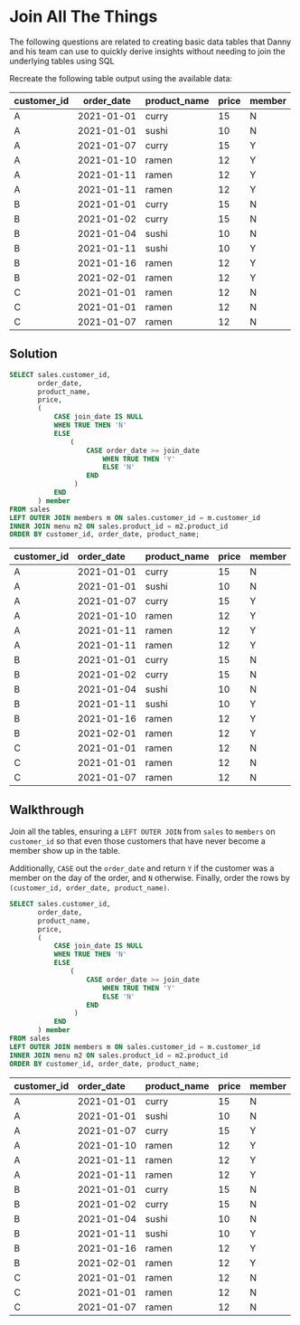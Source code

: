 # Join All The Things

The following questions are related to creating basic data tables that Danny and his team can use to quickly derive insights without needing to join the underlying tables using SQL

Recreate the following table output using the available data:

<table>
    <thead>
      <tr>
        <th>customer_id</th>
        <th>order_date</th>
        <th>product_name</th>
        <th>price</th>
        <th>member</th>
      </tr>
    </thead>
    <tbody>
      <tr>
        <td>A</td>
        <td>2021-01-01</td>
        <td>curry</td>
        <td>15</td>
        <td>N</td>
      </tr>
      <tr>
        <td>A</td>
        <td>2021-01-01</td>
        <td>sushi</td>
        <td>10</td>
        <td>N</td>
      </tr>
      <tr>
        <td>A</td>
        <td>2021-01-07</td>
        <td>curry</td>
        <td>15</td>
        <td>Y</td>
      </tr>
      <tr>
        <td>A</td>
        <td>2021-01-10</td>
        <td>ramen</td>
        <td>12</td>
        <td>Y</td>
      </tr>
      <tr>
        <td>A</td>
        <td>2021-01-11</td>
        <td>ramen</td>
        <td>12</td>
        <td>Y</td>
      </tr>
      <tr>
        <td>A</td>
        <td>2021-01-11</td>
        <td>ramen</td>
        <td>12</td>
        <td>Y</td>
      </tr>
      <tr>
        <td>B</td>
        <td>2021-01-01</td>
        <td>curry</td>
        <td>15</td>
        <td>N</td>
      </tr>
      <tr>
        <td>B</td>
        <td>2021-01-02</td>
        <td>curry</td>
        <td>15</td>
        <td>N</td>
      </tr>
      <tr>
        <td>B</td>
        <td>2021-01-04</td>
        <td>sushi</td>
        <td>10</td>
        <td>N</td>
      </tr>
      <tr>
        <td>B</td>
        <td>2021-01-11</td>
        <td>sushi</td>
        <td>10</td>
        <td>Y</td>
      </tr>
      <tr>
        <td>B</td>
        <td>2021-01-16</td>
        <td>ramen</td>
        <td>12</td>
        <td>Y</td>
      </tr>
      <tr>
        <td>B</td>
        <td>2021-02-01</td>
        <td>ramen</td>
        <td>12</td>
        <td>Y</td>
      </tr>
      <tr>
        <td>C</td>
        <td>2021-01-01</td>
        <td>ramen</td>
        <td>12</td>
        <td>N</td>
      </tr>
      <tr>
        <td>C</td>
        <td>2021-01-01</td>
        <td>ramen</td>
        <td>12</td>
        <td>N</td>
      </tr>
      <tr>
        <td>C</td>
        <td>2021-01-07</td>
        <td>ramen</td>
        <td>12</td>
        <td>N</td>
      </tr>
    </tbody>
  </table>


## Solution

```sql
SELECT sales.customer_id,
       order_date,
       product_name,
       price,
       (
           CASE join_date IS NULL
           WHEN TRUE THEN 'N'
           ELSE
               (
                   CASE order_date >= join_date
                       WHEN TRUE THEN 'Y'
                       ELSE 'N'
                   END
                )
           END
       ) member
FROM sales
LEFT OUTER JOIN members m ON sales.customer_id = m.customer_id
INNER JOIN menu m2 ON sales.product_id = m2.product_id
ORDER BY customer_id, order_date, product_name;
```

| customer\_id | order\_date | product\_name | price | member |
| :--- | :--- | :--- | :--- | :--- |
| A | 2021-01-01 | curry | 15 | N |
| A | 2021-01-01 | sushi | 10 | N |
| A | 2021-01-07 | curry | 15 | Y |
| A | 2021-01-10 | ramen | 12 | Y |
| A | 2021-01-11 | ramen | 12 | Y |
| A | 2021-01-11 | ramen | 12 | Y |
| B | 2021-01-01 | curry | 15 | N |
| B | 2021-01-02 | curry | 15 | N |
| B | 2021-01-04 | sushi | 10 | N |
| B | 2021-01-11 | sushi | 10 | Y |
| B | 2021-01-16 | ramen | 12 | Y |
| B | 2021-02-01 | ramen | 12 | Y |
| C | 2021-01-01 | ramen | 12 | N |
| C | 2021-01-01 | ramen | 12 | N |
| C | 2021-01-07 | ramen | 12 | N |

## Walkthrough

Join all the tables, ensuring a `LEFT OUTER JOIN` from `sales` to `members` on `customer_id` so that
even those customers that have never become a member show up in the table.

Additionally, `CASE` out the `order_date` and return `Y` if the customer was a member on the day of the order, and `N` otherwise. Finally, order the rows by `(customer_id, order_date, product_name)`.

```sql
SELECT sales.customer_id,
       order_date,
       product_name,
       price,
       (
           CASE join_date IS NULL
           WHEN TRUE THEN 'N'
           ELSE
               (
                   CASE order_date >= join_date
                       WHEN TRUE THEN 'Y'
                       ELSE 'N'
                   END
                )
           END
       ) member
FROM sales
LEFT OUTER JOIN members m ON sales.customer_id = m.customer_id
INNER JOIN menu m2 ON sales.product_id = m2.product_id
ORDER BY customer_id, order_date, product_name;
```

| customer\_id | order\_date | product\_name | price | member |
| :--- | :--- | :--- | :--- | :--- |
| A | 2021-01-01 | curry | 15 | N |
| A | 2021-01-01 | sushi | 10 | N |
| A | 2021-01-07 | curry | 15 | Y |
| A | 2021-01-10 | ramen | 12 | Y |
| A | 2021-01-11 | ramen | 12 | Y |
| A | 2021-01-11 | ramen | 12 | Y |
| B | 2021-01-01 | curry | 15 | N |
| B | 2021-01-02 | curry | 15 | N |
| B | 2021-01-04 | sushi | 10 | N |
| B | 2021-01-11 | sushi | 10 | Y |
| B | 2021-01-16 | ramen | 12 | Y |
| B | 2021-02-01 | ramen | 12 | Y |
| C | 2021-01-01 | ramen | 12 | N |
| C | 2021-01-01 | ramen | 12 | N |
| C | 2021-01-07 | ramen | 12 | N |
